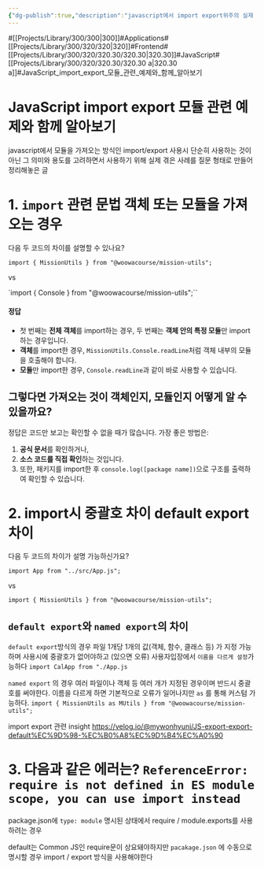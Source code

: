 ```yaml
---
{"dg-publish":true,"description":"javascript에서 import export위주의 실제 사례 위주로 어떤 구현방법과 어떤 고려사항이 있는지 좀 더 dive해보자는 취지의 글","permalink":"/projects/library/300/320/320-30/320-30-a/","dgPassFrontmatter":true,"noteIcon":"0","created":"2024-06-07T15:56:04.221+09:00","updated":"2024-10-30T01:48:51.072+09:00"}
---
```


#[[Projects/Library/300/300\|300]]#Applications#[[Projects/Library/300/320/320\|320]]#Frontend#[[Projects/Library/300/320/320.30/320.30\|320.30]]#JavaScript#[[Projects/Library/300/320/320.30/320.30 a\|320.30 a]]#JavaScript_import_export_모듈_관련_예제와_함께_알아보기


# JavaScript import export 모듈 관련 예제와 함께 알아보기

javascript에서 모듈을 가져오는 방식인 import/export 사용시 단순히 사용하는 것이 아닌 그 의미와 용도를 고려하면서 사용하기 위해 실제 겪은 사례를 질문 형태로 만들어 정리해놓은 글 

# 1. `import` 관련 문법 객체 또는 모듈을 가져오는 경우

다음 두 코드의 차이를 설명할 수 있나요?

`import { MissionUtils } from "@woowacourse/mission-utils";`

vs

`import { Console } from "@woowacourse/mission-utils";``

#### 정답

- 첫 번째는 **전체 객체**를 import하는 경우, 두 번째는 **객체 안의 특정 모듈**만 import하는 경우입니다.
- **객체**를 import한 경우, `MissionUtils.Console.readLine`처럼 객체 내부의 모듈을 호출해야 합니다.
- **모듈**만 import한 경우, `Console.readLine`과 같이 바로 사용할 수 있습니다.

## 그렇다면 가져오는 것이 객체인지, 모듈인지 어떻게 알 수 있을까요?

정답은 코드만 보고는 확인할 수 없을 때가 많습니다. 가장 좋은 방법은:

1. **공식 문서**를 확인하거나,
2. **소스 코드를 직접 확인**하는 것입니다.
3. 또한, 패키지를 import한 후 `console.log([package name])`으로 구조를 출력하여 확인할 수 있습니다.

# 2. import시 중괄호 차이 default export 차이 

다음 두 코드의 차이가 설명 가능하신가요?

`import App from "../src/App.js";`

vs

`import { MissionUtils } from "@woowacourse/mission-utils";`

 
## `default export`와 `named export`의 차이

`default export`방식의 경우 파일 1개당 1개의 값(객체, 함수, 클래스 등) 가 지정 가능하며 사용시에 중괄호가 없어야하고 (있으면 오류) 사용자입장에서 `이름을 다르게 설정`가능하다
`import CalApp from "./App.js`

`named export` 의 경우 여러 파일이나 객체 등 여러 개가 지정된 경우이며 반드시 중괄호를 써야한다. 이름을 다르게 하면 기본적으로 오류가 일어나지만  `as` 를 통해 커스텀 가능하다.
`import { MissionUtils as MUtils } from "@woowacourse/mission-utils";`


import export 관련 insight
https://velog.io/@mywonhyuni/JS-export-export-default%EC%9D%98-%EC%B0%A8%EC%9D%B4%EC%A0%90



# 3. 다음과 같은 에러는? `ReferenceError: require is not defined in ES module scope, you can use import instead`

package.json에 `type: module`  명시된 상태에서  require / module.exports를 사용하려는 경우

default는 Common JS인 require문이 상요돼야하지만 `pacakage.json` 에 수동으로 명시할 경우 import / export 방식을 사용해야한다


